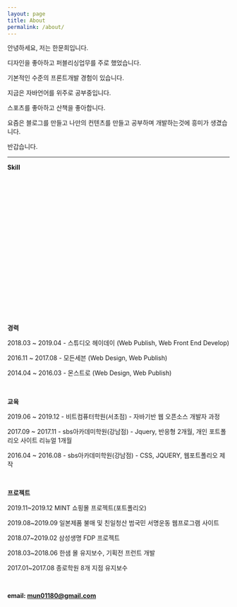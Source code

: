 ```yaml
---
layout: page
title: About
permalink: /about/
---
```


안녕하세요, 저는 한문희입니다.

디자인을 좋아하고 퍼블리싱업무를 주로 했었습니다.

기본적인 수준의 프론트개발 경험이 있습니다.

지금은 자바언어를 위주로 공부중입니다.

스포츠를 좋아하고 산책을 좋아합니다.

요즘은 블로그를 만들고 나만의 컨텐츠를 만들고 공부하며 개발하는것에 흥미가 생겼습니다.

반갑습니다.

----

**Skill**
<div id="chartContainer" style="height: 300px; width: 100%;"></div>

<br />

**경력**

2018.03 ~ 2019.04 - 스튜디오 헤이데이 (Web Publish, Web Front End Develop)

2016.11 ~ 2017.08 - 모든세븐 (Web Design, Web Publish)

2014.04 ~ 2016.03 - 몬스트로 (Web Design, Web Publish)

<br />

**교육**

2019.06 ~ 2019.12 - 비트컴퓨터학원(서초점) - 자바기반 웹 오픈소스 개발자 과정

2017.09 ~ 2017.11 - sbs아카데미학원(강남점) - Jquery, 반응형 2개월, 개인 포트폴리오 사이트 리뉴얼 1개월

2016.04 ~ 2016.08 - sbs아카데미학원(강남점) - CSS, JQUERY, 웹포트폴리오 제작

<br />

**프로젝트**

2019.11~2019.12 MINT 쇼핑몰 프로젝트(포트폴리오)

2019.08~2019.09 일본제품 불매 및 친일청산 범국민 서명운동 웹프로그램 사이트

2018.07~2019.02 삼성생명 FDP 프로젝트

2018.03~2018.06 한샘 몰 유지보수, 기획전 프런트 개발

2017.01~2017.08 종로학원 8개 지점 유지보수

<br />

**email: mun01180@gmail.com**

<!-- ABOUT SKILL : START -->
<script>
window.onload = function() {

  var options = {
    animationEnabled: true,
    title: {
      text: "",
      fontColor: "Peru"
    },
    axisY: {
      tickThickness: 0,
      lineThickness: 0,
      valueFormatString: " ",
      gridThickness: 0
    },
    axisX: {
      tickThickness: 0,
      lineThickness: 0,
      labelFontSize: 18,
      labelFontColor: "Peru"
    },
    data: [{
      indexLabelFontSize: 14,
      toolTipContent: "<span style=\"color:#62C9C3\">{indexLabel}:</span> <span style=\"color:#CD853F\"><strong>{y}</strong></span>",
      indexLabelPlacement: "inside",
      indexLabelFontColor: "white",
      indexLabelFontWeight: 400,
      indexLabelFontFamily: "Verdana",
      color: "#62C9C3",
      type: "bar",
      dataPoints: [
        { y: 60, label: "60%", indexLabel: "Git / Github" },
        { y: 30, label: "30%", indexLabel: "SQL / MYSQL" },
        { y: 55, label: "55%", indexLabel: "Spring / Jsp" },
        { y: 40, label: "40%", indexLabel: "JAVA" },
        { y: 70, label: "70%", indexLabel: "AJAX" },
        { y: 40, label: "40%", indexLabel: "Vue" },
        { y: 70, label: "70%", indexLabel: "Jquery" },
        { y: 50, label: "50%", indexLabel: "Javascript / ECMA6" },
        { y: 90, label: "90%", indexLabel: "HTML / CSS / MediaQuery" }
      ]
    }]
  };

  $("#chartContainer").CanvasJSChart(options);
  $(".canvasjs-chart-credit").css("display", "none");
}

</script>
<!-- ABOUT SKILL : END -->

